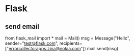 # Flask

## send email


from flask_mail import *
mail = Mail()
msg = Message("Hello", sender="test@flask.com", recipients=["errorcollectorapps.zina@nokia.com"])
mail.send(msg)

